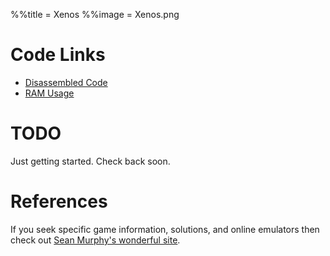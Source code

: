 %%title = Xenos
%%image = Xenos.png

# Code Links

* [Disassembled Code](Code.html)
* [RAM Usage](RAMUse.html)

# TODO

Just getting started. Check back soon.

# References

If you seek specific game information, solutions, and online emulators then check out [Sean Murphy's wonderful site](http://www.figmentfly.com).
